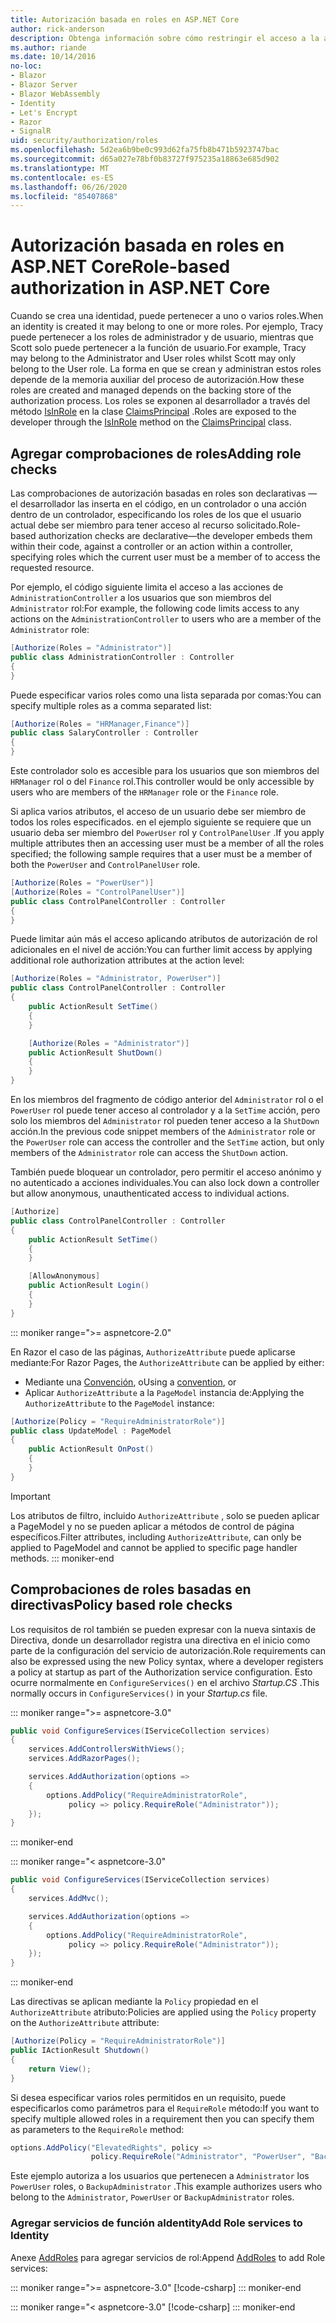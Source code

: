 ```yaml
---
title: Autorización basada en roles en ASP.NET Core
author: rick-anderson
description: Obtenga información sobre cómo restringir el acceso a la acción y el controlador ASP.NET Core pasando roles al atributo Authorize.
ms.author: riande
ms.date: 10/14/2016
no-loc:
- Blazor
- Blazor Server
- Blazor WebAssembly
- Identity
- Let's Encrypt
- Razor
- SignalR
uid: security/authorization/roles
ms.openlocfilehash: 5d2ea6b9be0c993d62fa75fb8b471b5923747bac
ms.sourcegitcommit: d65a027e78bf0b83727f975235a18863e685d902
ms.translationtype: MT
ms.contentlocale: es-ES
ms.lasthandoff: 06/26/2020
ms.locfileid: "85407868"
---
```

# <a name="role-based-authorization-in-aspnet-core"></a><span data-ttu-id="3bfd3-103">Autorización basada en roles en ASP.NET Core</span><span class="sxs-lookup"><span data-stu-id="3bfd3-103">Role-based authorization in ASP.NET Core</span></span>

<a name="security-authorization-role-based"></a>

<span data-ttu-id="3bfd3-104">Cuando se crea una identidad, puede pertenecer a uno o varios roles.</span><span class="sxs-lookup"><span data-stu-id="3bfd3-104">When an identity is created it may belong to one or more roles.</span></span> <span data-ttu-id="3bfd3-105">Por ejemplo, Tracy puede pertenecer a los roles de administrador y de usuario, mientras que Scott solo puede pertenecer a la función de usuario.</span><span class="sxs-lookup"><span data-stu-id="3bfd3-105">For example, Tracy may belong to the Administrator and User roles whilst Scott may only belong to the User role.</span></span> <span data-ttu-id="3bfd3-106">La forma en que se crean y administran estos roles depende de la memoria auxiliar del proceso de autorización.</span><span class="sxs-lookup"><span data-stu-id="3bfd3-106">How these roles are created and managed depends on the backing store of the authorization process.</span></span> <span data-ttu-id="3bfd3-107">Los roles se exponen al desarrollador a través del método [IsInRole](/dotnet/api/system.security.principal.genericprincipal.isinrole) en la clase [ClaimsPrincipal](/dotnet/api/system.security.claims.claimsprincipal) .</span><span class="sxs-lookup"><span data-stu-id="3bfd3-107">Roles are exposed to the developer through the [IsInRole](/dotnet/api/system.security.principal.genericprincipal.isinrole) method on the [ClaimsPrincipal](/dotnet/api/system.security.claims.claimsprincipal) class.</span></span>

## <a name="adding-role-checks"></a><span data-ttu-id="3bfd3-108">Agregar comprobaciones de roles</span><span class="sxs-lookup"><span data-stu-id="3bfd3-108">Adding role checks</span></span>

<span data-ttu-id="3bfd3-109">Las comprobaciones de autorización basadas en roles son declarativas &mdash; el desarrollador las inserta en el código, en un controlador o una acción dentro de un controlador, especificando los roles de los que el usuario actual debe ser miembro para tener acceso al recurso solicitado.</span><span class="sxs-lookup"><span data-stu-id="3bfd3-109">Role-based authorization checks are declarative&mdash;the developer embeds them within their code, against a controller or an action within a controller, specifying roles which the current user must be a member of to access the requested resource.</span></span>

<span data-ttu-id="3bfd3-110">Por ejemplo, el código siguiente limita el acceso a las acciones de `AdministrationController` a los usuarios que son miembros del `Administrator` rol:</span><span class="sxs-lookup"><span data-stu-id="3bfd3-110">For example, the following code limits access to any actions on the `AdministrationController` to users who are a member of the `Administrator` role:</span></span>

```csharp
[Authorize(Roles = "Administrator")]
public class AdministrationController : Controller
{
}
```

<span data-ttu-id="3bfd3-111">Puede especificar varios roles como una lista separada por comas:</span><span class="sxs-lookup"><span data-stu-id="3bfd3-111">You can specify multiple roles as a comma separated list:</span></span>

```csharp
[Authorize(Roles = "HRManager,Finance")]
public class SalaryController : Controller
{
}
```

<span data-ttu-id="3bfd3-112">Este controlador solo es accesible para los usuarios que son miembros del `HRManager` rol o del `Finance` rol.</span><span class="sxs-lookup"><span data-stu-id="3bfd3-112">This controller would be only accessible by users who are members of the `HRManager` role or the `Finance` role.</span></span>

<span data-ttu-id="3bfd3-113">Si aplica varios atributos, el acceso de un usuario debe ser miembro de todos los roles especificados. en el ejemplo siguiente se requiere que un usuario deba ser miembro del `PowerUser` rol y `ControlPanelUser` .</span><span class="sxs-lookup"><span data-stu-id="3bfd3-113">If you apply multiple attributes then an accessing user must be a member of all the roles specified; the following sample requires that a user must be a member of both the `PowerUser` and `ControlPanelUser` role.</span></span>

```csharp
[Authorize(Roles = "PowerUser")]
[Authorize(Roles = "ControlPanelUser")]
public class ControlPanelController : Controller
{
}
```

<span data-ttu-id="3bfd3-114">Puede limitar aún más el acceso aplicando atributos de autorización de rol adicionales en el nivel de acción:</span><span class="sxs-lookup"><span data-stu-id="3bfd3-114">You can further limit access by applying additional role authorization attributes at the action level:</span></span>

```csharp
[Authorize(Roles = "Administrator, PowerUser")]
public class ControlPanelController : Controller
{
    public ActionResult SetTime()
    {
    }

    [Authorize(Roles = "Administrator")]
    public ActionResult ShutDown()
    {
    }
}
```

<span data-ttu-id="3bfd3-115">En los miembros del fragmento de código anterior del `Administrator` rol o el `PowerUser` rol puede tener acceso al controlador y a la `SetTime` acción, pero solo los miembros del `Administrator` rol pueden tener acceso a la `ShutDown` acción.</span><span class="sxs-lookup"><span data-stu-id="3bfd3-115">In the previous code snippet members of the `Administrator` role or the `PowerUser` role can access the controller and the `SetTime` action, but only members of the `Administrator` role can access the `ShutDown` action.</span></span>

<span data-ttu-id="3bfd3-116">También puede bloquear un controlador, pero permitir el acceso anónimo y no autenticado a acciones individuales.</span><span class="sxs-lookup"><span data-stu-id="3bfd3-116">You can also lock down a controller but allow anonymous, unauthenticated access to individual actions.</span></span>

```csharp
[Authorize]
public class ControlPanelController : Controller
{
    public ActionResult SetTime()
    {
    }

    [AllowAnonymous]
    public ActionResult Login()
    {
    }
}
```

::: moniker range=">= aspnetcore-2.0"

<span data-ttu-id="3bfd3-117">En Razor el caso de las páginas, `AuthorizeAttribute` puede aplicarse mediante:</span><span class="sxs-lookup"><span data-stu-id="3bfd3-117">For Razor Pages, the `AuthorizeAttribute` can be applied by either:</span></span>

* <span data-ttu-id="3bfd3-118">Mediante una [Convención](xref:razor-pages/razor-pages-conventions#page-model-action-conventions), o</span><span class="sxs-lookup"><span data-stu-id="3bfd3-118">Using a [convention](xref:razor-pages/razor-pages-conventions#page-model-action-conventions), or</span></span>
* <span data-ttu-id="3bfd3-119">Aplicar `AuthorizeAttribute` a la `PageModel` instancia de:</span><span class="sxs-lookup"><span data-stu-id="3bfd3-119">Applying the `AuthorizeAttribute` to the `PageModel` instance:</span></span>

```csharp
[Authorize(Policy = "RequireAdministratorRole")]
public class UpdateModel : PageModel
{
    public ActionResult OnPost()
    {
    }
}
```

> [!IMPORTANT]
> <span data-ttu-id="3bfd3-120">Los atributos de filtro, incluido `AuthorizeAttribute` , solo se pueden aplicar a PageModel y no se pueden aplicar a métodos de control de página específicos.</span><span class="sxs-lookup"><span data-stu-id="3bfd3-120">Filter attributes, including `AuthorizeAttribute`, can only be applied to PageModel and cannot be applied to specific page handler methods.</span></span>
::: moniker-end

<a name="security-authorization-role-policy"></a>

## <a name="policy-based-role-checks"></a><span data-ttu-id="3bfd3-121">Comprobaciones de roles basadas en directivas</span><span class="sxs-lookup"><span data-stu-id="3bfd3-121">Policy based role checks</span></span>

<span data-ttu-id="3bfd3-122">Los requisitos de rol también se pueden expresar con la nueva sintaxis de Directiva, donde un desarrollador registra una directiva en el inicio como parte de la configuración del servicio de autorización.</span><span class="sxs-lookup"><span data-stu-id="3bfd3-122">Role requirements can also be expressed using the new Policy syntax, where a developer registers a policy at startup as part of the Authorization service configuration.</span></span> <span data-ttu-id="3bfd3-123">Esto ocurre normalmente en `ConfigureServices()` en el archivo *Startup.CS* .</span><span class="sxs-lookup"><span data-stu-id="3bfd3-123">This normally occurs in `ConfigureServices()` in your *Startup.cs* file.</span></span>

::: moniker range=">= aspnetcore-3.0"
```csharp
public void ConfigureServices(IServiceCollection services)
{
    services.AddControllersWithViews();
    services.AddRazorPages();

    services.AddAuthorization(options =>
    {
        options.AddPolicy("RequireAdministratorRole",
             policy => policy.RequireRole("Administrator"));
    });
}
```
::: moniker-end

::: moniker range="< aspnetcore-3.0"
```csharp
public void ConfigureServices(IServiceCollection services)
{
    services.AddMvc();

    services.AddAuthorization(options =>
    {
        options.AddPolicy("RequireAdministratorRole",
             policy => policy.RequireRole("Administrator"));
    });
}
```
::: moniker-end

<span data-ttu-id="3bfd3-124">Las directivas se aplican mediante la `Policy` propiedad en el `AuthorizeAttribute` atributo:</span><span class="sxs-lookup"><span data-stu-id="3bfd3-124">Policies are applied using the `Policy` property on the `AuthorizeAttribute` attribute:</span></span>

```csharp
[Authorize(Policy = "RequireAdministratorRole")]
public IActionResult Shutdown()
{
    return View();
}
```

<span data-ttu-id="3bfd3-125">Si desea especificar varios roles permitidos en un requisito, puede especificarlos como parámetros para el `RequireRole` método:</span><span class="sxs-lookup"><span data-stu-id="3bfd3-125">If you want to specify multiple allowed roles in a requirement then you can specify them as parameters to the `RequireRole` method:</span></span>

```csharp
options.AddPolicy("ElevatedRights", policy =>
                  policy.RequireRole("Administrator", "PowerUser", "BackupAdministrator"));
```

<span data-ttu-id="3bfd3-126">Este ejemplo autoriza a los usuarios que pertenecen a `Administrator` los `PowerUser` roles, o `BackupAdministrator` .</span><span class="sxs-lookup"><span data-stu-id="3bfd3-126">This example authorizes users who belong to the `Administrator`, `PowerUser` or `BackupAdministrator` roles.</span></span>

### <a name="add-role-services-to-identity"></a><span data-ttu-id="3bfd3-127">Agregar servicios de función aIdentity</span><span class="sxs-lookup"><span data-stu-id="3bfd3-127">Add Role services to Identity</span></span>

<span data-ttu-id="3bfd3-128">Anexe [AddRoles](/dotnet/api/microsoft.aspnetcore.identity.identitybuilder.addroles#Microsoft_AspNetCore_Identity_IdentityBuilder_AddRoles__1) para agregar servicios de rol:</span><span class="sxs-lookup"><span data-stu-id="3bfd3-128">Append [AddRoles](/dotnet/api/microsoft.aspnetcore.identity.identitybuilder.addroles#Microsoft_AspNetCore_Identity_IdentityBuilder_AddRoles__1) to add Role services:</span></span>

::: moniker range=">= aspnetcore-3.0"
[!code-csharp[](roles/samples/3_0/Startup.cs?name=snippet&highlight=7)]
::: moniker-end

::: moniker range="< aspnetcore-3.0"
[!code-csharp[](roles/samples/2_2/Startup.cs?name=snippet&highlight=7)]
::: moniker-end

